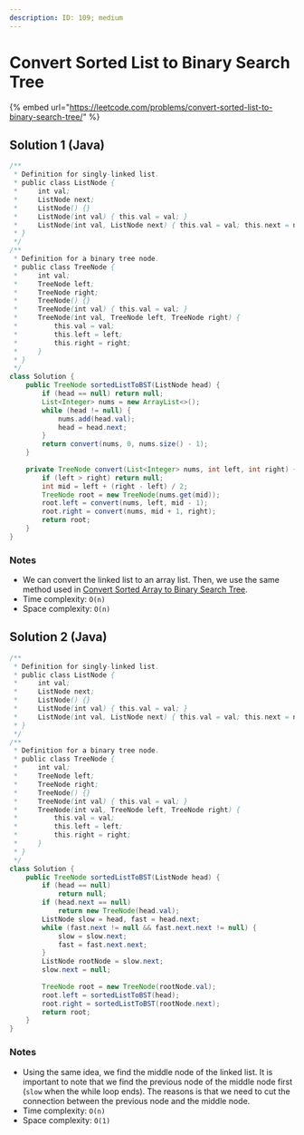 ```yaml
---
description: ID: 109; medium
---
```

# Convert Sorted List to Binary Search Tree

{% embed url="https://leetcode.com/problems/convert-sorted-list-to-binary-search-tree/" %}

## Solution 1 (Java)

```java
/**
 * Definition for singly-linked list.
 * public class ListNode {
 *     int val;
 *     ListNode next;
 *     ListNode() {}
 *     ListNode(int val) { this.val = val; }
 *     ListNode(int val, ListNode next) { this.val = val; this.next = next; }
 * }
 */
/**
 * Definition for a binary tree node.
 * public class TreeNode {
 *     int val;
 *     TreeNode left;
 *     TreeNode right;
 *     TreeNode() {}
 *     TreeNode(int val) { this.val = val; }
 *     TreeNode(int val, TreeNode left, TreeNode right) {
 *         this.val = val;
 *         this.left = left;
 *         this.right = right;
 *     }
 * }
 */
class Solution {
    public TreeNode sortedListToBST(ListNode head) {
        if (head == null) return null;
        List<Integer> nums = new ArrayList<>();
        while (head != null) {
            nums.add(head.val);
            head = head.next;
        }
        return convert(nums, 0, nums.size() - 1);
    }
    
    private TreeNode convert(List<Integer> nums, int left, int right) {
        if (left > right) return null;
        int mid = left + (right - left) / 2;
        TreeNode root = new TreeNode(nums.get(mid));
        root.left = convert(nums, left, mid - 1);
        root.right = convert(nums, mid + 1, right);
        return root;
    }
}
```

### Notes

* We can convert the linked list to an array list. Then, we use the same method used in [Convert Sorted Array to Binary Search Tree](convert-sorted-array-to-binary-search-tree.md).
* Time complexity: `O(n)`
* Space complexity: `O(n)`

## Solution 2 (Java)

```java
/**
 * Definition for singly-linked list.
 * public class ListNode {
 *     int val;
 *     ListNode next;
 *     ListNode() {}
 *     ListNode(int val) { this.val = val; }
 *     ListNode(int val, ListNode next) { this.val = val; this.next = next; }
 * }
 */
/**
 * Definition for a binary tree node.
 * public class TreeNode {
 *     int val;
 *     TreeNode left;
 *     TreeNode right;
 *     TreeNode() {}
 *     TreeNode(int val) { this.val = val; }
 *     TreeNode(int val, TreeNode left, TreeNode right) {
 *         this.val = val;
 *         this.left = left;
 *         this.right = right;
 *     }
 * }
 */
class Solution {
    public TreeNode sortedListToBST(ListNode head) {
        if (head == null) 
            return null;
        if (head.next == null) 
            return new TreeNode(head.val);
        ListNode slow = head, fast = head.next;
        while (fast.next != null && fast.next.next != null) {
            slow = slow.next;
            fast = fast.next.next;
        }
        ListNode rootNode = slow.next;
        slow.next = null;
        
        TreeNode root = new TreeNode(rootNode.val);
        root.left = sortedListToBST(head);
        root.right = sortedListToBST(rootNode.next);
        return root;
    }
}
```

### Notes

* Using the same idea, we find the middle node of the linked list. It is important to note that we find the previous node of the middle node first (`slow` when the while loop ends). The reasons is that we need to cut the connection between the previous node and the middle node.
* Time complexity: `O(n)`
* Space complexity: `O(1)`

